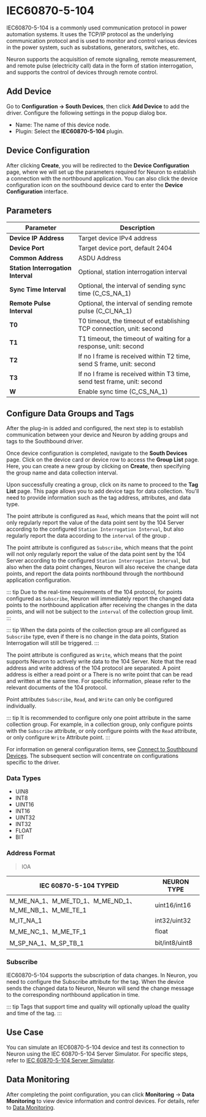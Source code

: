 # IEC60870-5-104

IEC60870-5-104 is a commonly used communication protocol in power automation systems. It uses the TCP/IP protocol as the underlying communication protocol and is used to monitor and control various devices in the power system, such as substations, generators, switches, etc.

Neuron supports the acquisition of remote signaling, remote measurement, and remote pulse (electricity call) data in the form of station interrogation, and supports the control of devices through remote control.

## Add Device

Go to **Configuration -> South Devices**, then click **Add Device** to add the driver. Configure the following settings in the popup dialog box.

- Name: The name of this device node.
- Plugin: Select the **IEC60870-5-104** plugin.

## Device Configuration

After clicking **Create**, you will be redirected to the **Device Configuration** page, where we will set up the parameters required for Neuron to establish a connection with the northbound application. You can also click the device configuration icon on the southbound device card to enter the **Device Configuration** interface.

## Parameters

| Parameter   | Description  |
| ------------ | ------------- |
| **Device IP Address**     | Target device IPv4 address|
| **Device Port**     | Target device port, default 2404 |
| **Common Address**       | ASDU Address|
| **Station Interrogation Interval** | Optional, station interrogation interval |
| **Sync Time Interval** | Optional, the interval of sending sync time (C_CS_NA_1) |
| **Remote Pulse Interval** | Optional, the interval of sending remote pulse (C_CI_NA_1) |
| **T0** | T0 timeout, the timeout of establishing TCP connection, unit: second |
| **T1** | T1 timeout, the timeout of waiting for a response, unit: second |
| **T2** | If no I frame is received within T2 time, send S frame, unit: second |
| **T3** | If no I frame is received within T3 time, send test frame, unit: second |
| **W** | Enable sync time (C_CS_NA_1) |

## Configure Data Groups and Tags

After the plug-in is added and configured, the next step is to establish communication between your device and Neuron by adding groups and tags to the Southbound driver.

Once device configuration is completed, navigate to the **South Devices** page. Click on the device card or device row to access the **Group List** page. Here, you can create a new group by clicking on **Create**, then specifying the group name and data collection interval.

Upon successfully creating a group, click on its name to proceed to the **Tag List** page. This page allows you to add device tags for data collection. You'll need to provide information such as the tag address, attributes, and data type.

The point attribute is configured as `Read`, which means that the point will not only regularly report the value of the data point sent by the 104 Server according to the configured `Station Interrogation Interval`, but also regularly report the data according to the `interval` of the group .

The point attribute is configured as `Subscribe`, which means that the point will not only regularly report the value of the data point sent by the 104 Server according to the configured `Station Interrogation Interval`, but also when the data point changes, Neuron will also receive the change data points, and report the data points northbound through the northbound application configuration.

::: tip 
Due to the real-time requirements of the 104 protocol, for points configured as `Subscribe`, Neuron will immediately report the changed data points to the northbound application after receiving the changes in the data points, and will not be subject to the `interval` of the collection group limit.
:::

::: tip 
When the data points of the collection group are all configured as `Subscribe` type, even if there is no change in the data points, Station Interrogation will still be triggered.
:::

The point attribute is configured as `Write`, which means that the point supports Neuron to actively write data to the 104 Server. Note that the read address and write address of the 104 protocol are separated. A point address is either a read point or a There is no write point that can be read and written at the same time. For specific information, please refer to the relevant documents of the 104 protocol.

Point attributes `Subscribe`, `Read`, and `Write` can only be configured individually.

::: tip
It is recommended to configure only one point attribute in the same collection group. For example, in a collection group, only configure points with the `Subscribe` attribute, or only configure points with the `Read` attribute, or only configure `Write` Attribute point.
:::

For information on general configuration items, see [Connect to Southbound Devices](../south-devices.md). The subsequent section will concentrate on configurations specific to the driver.

### Data Types

* UIN8
* INT8
* UINT16
* INT16
* UINT32
* INT32
* FLOAT
* BIT

### Address Format

> IOA

| IEC 60870-5-104  TYPEID         | NEURON TYPE  |
| ------------------------------- | ------------ |
| M_ME_NA_1、M_ME_TD_1、M_ME_ND_1、M_ME_NB_1、M_ME_TE_1            | uint16/int16 |
| M_IT_NA_1 | int32/uint32|
| M_ME_NC_1、M_ME_TF_1            | float        |
| M_SP_NA_1、M_SP_TB_1            | bit/int8/uint8          |


### Subscribe
IEC60870-5-104 supports the subscription of data changes. In Neuron, you need to configure the Subscribe attribute for the tag. When the device sends the changed data to Neuron, Neuron will send the change message to the corresponding northbound application in time.

::: tip
Tags that support time and quality will optionally upload the quality and time of the tag.
:::

## Use Case

You can simulate an IEC60870-5-104 device and test its connection to Neuron using the IEC 60870-5-104 Server Simulator. For specific steps, refer to [IEC 60870-5-104 Server Simulator](./example/server-simulator/simulator.md).

## Data Monitoring

After completing the point configuration, you can click **Monitoring** -> **Data Monitoring** to view device information and control devices. For details, refer to [Data Monitoring](../../../admin/monitoring.md).